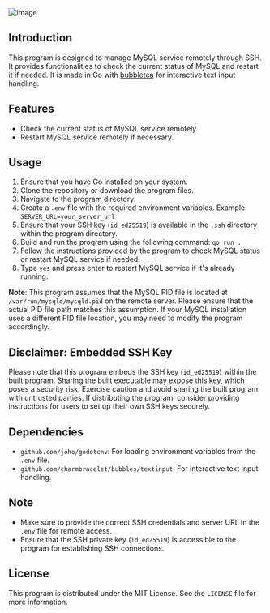 ![image](https://github.com/mariovisnjic/ssh-bubbletea-mysql-checker/assets/38807998/32a84b9d-15b5-44e1-a5fd-0e7ea184d394)

## Introduction
This program is designed to manage MySQL service remotely through SSH. It provides functionalities to check the current status of MySQL and restart it if needed. It is made in Go with [bubbletea](https://github.com/charmbracelet/bubbletea) for interactive text input handling.


## Features
- Check the current status of MySQL service remotely.
- Restart MySQL service remotely if necessary.

## Usage
1. Ensure that you have Go installed on your system.
2. Clone the repository or download the program files.
3. Navigate to the program directory.
4. Create a `.env` file with the required environment variables. Example:
```SERVER_URL=your_server_url```
5. Ensure that your SSH key (`id_ed25519`) is available in the `.ssh` directory within the program directory.
6. Build and run the program using the following command:
```go run .```
7. Follow the instructions provided by the program to check MySQL status or restart MySQL service if needed.
8. Type `yes` and press enter to restart MySQL service if it's already running.

**Note**: This program assumes that the MySQL PID file is located at `/var/run/mysqld/mysqld.pid` on the remote server. Please ensure that the actual PID file path matches this assumption. If your MySQL installation uses a different PID file location, you may need to modify the program accordingly.


## Disclaimer: Embedded SSH Key
Please note that this program embeds the SSH key (`id_ed25519`) within the built program. Sharing the built executable may expose this key, which poses a security risk. Exercise caution and avoid sharing the built program with untrusted parties. If distributing the program, consider providing instructions for users to set up their own SSH keys securely.

## Dependencies
- `github.com/joho/godotenv`: For loading environment variables from the `.env` file.
- `github.com/charmbracelet/bubbles/textinput`: For interactive text input handling.

## Note
- Make sure to provide the correct SSH credentials and server URL in the `.env` file for remote access.
- Ensure that the SSH private key (`id_ed25519`) is accessible to the program for establishing SSH connections.

## License
This program is distributed under the MIT License. See the `LICENSE` file for more information.
